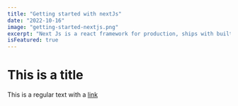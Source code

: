 ```yaml
---
title: "Getting started with nextJs"
date: "2022-10-16"
image: "getting-started-nextjs.png"
excerpt: "Next Js is a react framework for production, ships with built in SSR"
isFeatured: true
---
```


# This is a title

This is a regular text with a [link](https://google.com)

